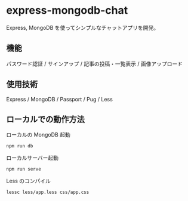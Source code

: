 # express-mongodb-chat
Express, MongoDB を使ってシンプルなチャットアプリを開発。

## 機能
パスワード認証 / サインアップ / 記事の投稿・一覧表示 / 画像アップロード

## 使用技術
Express / MongoDB / Passport / Pug / Less


## ローカルでの動作方法
ローカルの MongoDB 起動
```
npm run db
```

ローカルサーバー起動
```
npm run serve
```

Less のコンパイル
```
lessc less/app.less css/app.css
```

